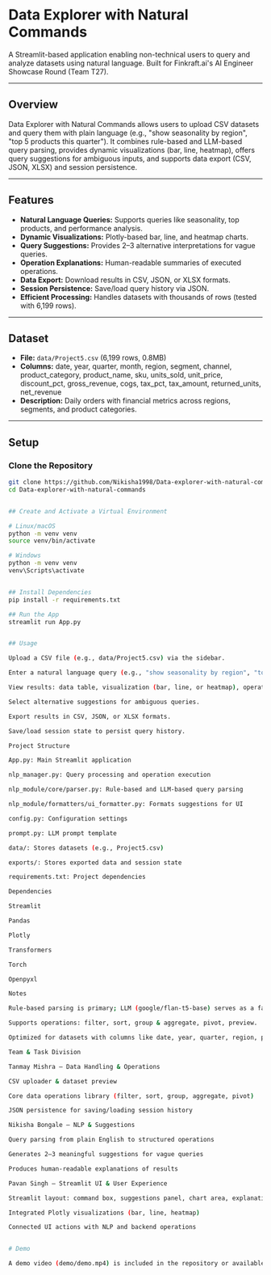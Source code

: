 # Data Explorer with Natural Commands

A Streamlit-based application enabling non-technical users to query and analyze datasets using natural language. Built for Finkraft.ai's AI Engineer Showcase Round (Team T27).

---

## Overview

Data Explorer with Natural Commands allows users to upload CSV datasets and query them with plain language (e.g., "show seasonality by region", "top 5 products this quarter"). It combines rule-based and LLM-based query parsing, provides dynamic visualizations (bar, line, heatmap), offers query suggestions for ambiguous inputs, and supports data export (CSV, JSON, XLSX) and session persistence.

---

## Features

- **Natural Language Queries:** Supports queries like seasonality, top products, and performance analysis.  
- **Dynamic Visualizations:** Plotly-based bar, line, and heatmap charts.  
- **Query Suggestions:** Provides 2–3 alternative interpretations for vague queries.  
- **Operation Explanations:** Human-readable summaries of executed operations.  
- **Data Export:** Download results in CSV, JSON, or XLSX formats.  
- **Session Persistence:** Save/load query history via JSON.  
- **Efficient Processing:** Handles datasets with thousands of rows (tested with 6,199 rows).  

---

## Dataset

- **File:** `data/Project5.csv` (6,199 rows, 0.8MB)  
- **Columns:** date, year, quarter, month, region, segment, channel, product_category, product_name, sku, units_sold, unit_price, discount_pct, gross_revenue, cogs, tax_pct, tax_amount, returned_units, net_revenue  
- **Description:** Daily orders with financial metrics across regions, segments, and product categories.  

---

## Setup

### Clone the Repository
```bash
git clone https://github.com/Nikisha1998/Data-explorer-with-natural-commands.git
cd Data-explorer-with-natural-commands


## Create and Activate a Virtual Environment

# Linux/macOS
python -m venv venv
source venv/bin/activate

# Windows
python -m venv venv
venv\Scripts\activate


## Install Dependencies
pip install -r requirements.txt

## Run the App
streamlit run App.py


## Usage

Upload a CSV file (e.g., data/Project5.csv) via the sidebar.

Enter a natural language query (e.g., "show seasonality by region", "top 5 products this quarter").

View results: data table, visualization (bar, line, or heatmap), operation explanation, and suggestions.

Select alternative suggestions for ambiguous queries.

Export results in CSV, JSON, or XLSX formats.

Save/load session state to persist query history.

Project Structure

App.py: Main Streamlit application

nlp_manager.py: Query processing and operation execution

nlp_module/core/parser.py: Rule-based and LLM-based query parsing

nlp_module/formatters/ui_formatter.py: Formats suggestions for UI

config.py: Configuration settings

prompt.py: LLM prompt template

data/: Stores datasets (e.g., Project5.csv)

exports/: Stores exported data and session state

requirements.txt: Project dependencies

Dependencies

Streamlit

Pandas

Plotly

Transformers

Torch

Openpyxl

Notes

Rule-based parsing is primary; LLM (google/flan-t5-base) serves as a fallback.

Supports operations: filter, sort, group & aggregate, pivot, preview.

Optimized for datasets with columns like date, year, quarter, region, product_name, net_revenue.

Team & Task Division

Tanmay Mishra – Data Handling & Operations

CSV uploader & dataset preview

Core data operations library (filter, sort, group, aggregate, pivot)

JSON persistence for saving/loading session history

Nikisha Bongale – NLP & Suggestions

Query parsing from plain English to structured operations

Generates 2–3 meaningful suggestions for vague queries

Produces human-readable explanations of results

Pavan Singh – Streamlit UI & User Experience

Streamlit layout: command box, suggestions panel, chart area, explanation panel, export options

Integrated Plotly visualizations (bar, line, heatmap)

Connected UI actions with NLP and backend operations


# Demo

A demo video (demo/demo.mp4) is included in the repository or available at <https://drive.google.com/file/d/166U9IX5g2uTiQFyKMZu8VkT4KAmU-vkQ/view?usp=sharing>.

